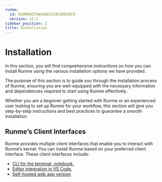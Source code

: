```yaml
---
runme:
  id: 01HMXW1YSWS6A62VJ0CQPD38C9
  version: v2.2
sidebar_position: 2
title: Installation
---
```


# Installation


In this section, you will find comprehensive instructions on how you can install Runme using the various installation options we have provided.

The purpose of this section is to guide you through the installation process of Runme, ensuring you are well-equipped with the necessary information and dependencies required to start using Runme effectively.

Whether you are a beginner getting started with Runme or an experienced user looking to set up Runme for your workflow, this section will give you step-by-step instructions and best practices to guarantee a smooth installation

## Runme’s Client Interfaces

Runme provides multiple client interfaces that enable you to interact with Runme’s kernel. You can install Runme based on your preferred client interface. These client interfaces include:

- [CLI for the terminal, notebook](../installation/runmecli.md),
- [Editor integration in VS Code](../installation/installrunme.md),
- [Self-hosted web app version](../how-runme-works/web.md)
